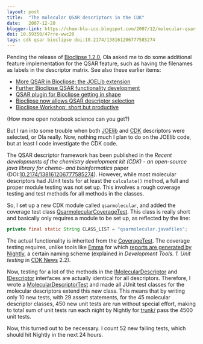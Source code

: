 ```yaml
---
layout: post
title:  "The molecular QSAR descriptors in the CDK"
date:   2007-12-20
blogger-link: https://chem-bla-ics.blogspot.com/2007/12/molecular-qsar-descriptors-in-cdk.html
doi: 10.59350/47rre-wwc20
tags: cdk qsar bioclipse doi:10.2174/138161206777585274
---
```


Pending the release of [Bioclipse 1.2.0](http://www.bioclipse.net/), Ola asked me to do some additional feature
implementation for the QSAR feature, such as having the filenames as labels in the descriptor matrix. See also
these earlier items:

* [More QSAR in Bioclipse: the JOELib extension](http://chem-bla-ics.blogspot.com/2007/10/more-qsar-in-bioclipse-joelib-extension.html)
* [Further Bioclipse QSAR functionality development](http://chem-bla-ics.blogspot.com/2007/07/further-bioclipse-qsar-functionality.html)
* [QSAR plugin for Bioclipse getting in shape](http://chem-bla-ics.blogspot.com/2007/06/qsar-plugin-for-bioclipse-getting-in.html)
* [Bioclipse now allows QSAR descriptor selection](http://chem-bla-ics.blogspot.com/2007/04/bioclipse-now-allows-qsar-descriptor.html)
* [Bioclipse Workshop: short but productive](http://chem-bla-ics.blogspot.com/2006/11/bioclipse-workshop-short-but.html)

(How more open notebook science can you get?)

But I ran into some trouble when both [JOElib](http://joelib.sf.net/) and [CDK](http://cdk.sf.net/) descriptors
were selected, or Ola really. Now, nothing much I plan to do on the JOElib code, but at least I code investigate
the CDK code.

The QSAR descriptor framework has been published in the *Recent developments of the chemistry development kit (CDK) -
an open-source java library for chemo- and bioinformatics* paper (DOI:[10.2174/138161206777585274](https://doi.org/10.2174/138161206777585274)).
However, while most molecular descriptors had JUnit tests for at least the `calculate()` method, a full
and proper module testing was not set up. This involves a rough coverage testing and test methods for all
methods in the classes.

So, I set up a new CDK module called `qsarmolecular`, and added the coverage test class
[QsarmolecularCoverageTest](http://cdk.svn.sourceforge.net/viewvc/cdk/trunk/cdk/src/org/openscience/cdk/test/QsarmolecularCoverageTest.java?revision=9638&view=markup).
This class is really short and basically only requires a module to be set up, as reflected by the line:

```java
private final static String CLASS_LIST = "qsarmolecular.javafiles";
```

The actual functionality is inherited from the [CoverageTest](http://cdk.svn.sourceforge.net/viewvc/cdk/trunk/cdk/src/org/openscience/cdk/test/CoverageTest.java?revision=9638&view=markup).
The coverage testing requires, unlike tools like [Emma](http://chem-bla-ics.blogspot.com/2006/11/code-coverage-making-sure-your-code-is.html)
for which [reports are generated by Nightly](http://cheminfo.informatics.indiana.edu/~rguha/code/java/nightly/),
a certain naming scheme (explained in *Development Tools. 1. Unit testing* in
[CDK News](http://www.cdknews.org/) 2.2).

Now, testing for a lot of the methods in the [IMolecularDescriptor](http://cdk.svn.sourceforge.net/viewvc/cdk/trunk/cdk/src/org/openscience/cdk/qsar/IMolecularDescriptor.java?revision=9170&view=markup)
and [IDescriptor](http://cdk.svn.sourceforge.net/viewvc/cdk/trunk/cdk/src/org/openscience/cdk/qsar/IDescriptor.java?revision=9170&view=markup)
interfaces are actually identical for all descriptors. Therefore, I wrote a
[MolecularDescriptorTest](http://cdk.svn.sourceforge.net/viewvc/cdk/trunk/cdk/src/org/openscience/cdk/test/qsar/descriptors/molecular/MolecularDescriptorTest.java?revision=9653&view=markup)
and made all JUnit test classes for the molecular descriptors extend this new class. This means that by writing only 10 new tests,
with 29 assert statements, for the 45 molecular descriptor classes, 450 new unit tests are run without special effort, making to
total sum of unit tests run each night by Nightly for [trunk/](http://cdk.svn.sourceforge.net/viewvc/cdk/trunk/)
pass the 4500 unit tests.

Now, this turned out to be necessary. I count 52 new failing tests, which should hit Nightly in the next 24 hours.
